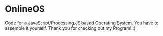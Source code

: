 # OnlineOS
Code for a JavaScript/Processing.JS based Operating System. You have to assemble it yourself. Thank you for checking out my Program! :)
